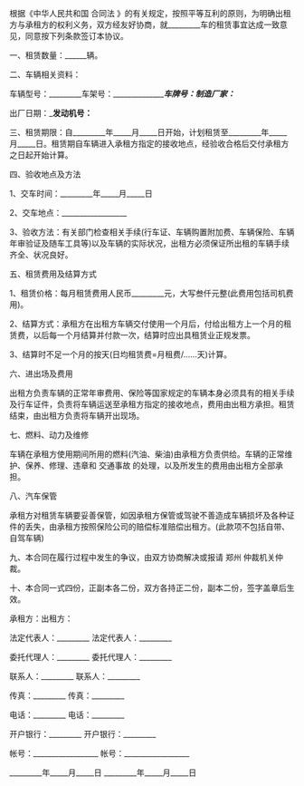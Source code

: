 
 


根据《中华人民共和国
合同法
》的有关规定，按照平等互利的原则，为明确出租方与承租方的权利义务，双方经友好协商，就_________车的租赁事宜达成一致意见，同意按下列条款签订本协议。


一、租赁数量：______辆。


二、车辆相关资料：


车辆型号：_________车架号：_________________车牌号：_______________制造厂家：__________________


出厂日期：_______________发动机号：______________


三、租赁期限：自_________年_____月_____日开始，计划租赁至_________年_____月_____日。租赁期自车辆进入承租方指定的接收地点，经验收合格后交付承租方之日起开始计算。


四、验收地点及方法


1、交车时间：_________年_____月_____日


2、交车地点：__________________


3、验收方法：有关部门检查相关手续(行车证、车辆购置附加费、车辆保险、车辆年审验证及随车工具等)以及车辆的实际状况，出租方必须保证所出租的车辆手续齐全、状况良好。


五、租赁费用及结算方式


1、租赁价格：每月租赁费用人民币_________元，大写叁仟元整(此费用包括司机费用)。


2、结算方式：承租方在出租方车辆交付使用一个月后，付给出租方上一个月的租赁费，以后每一个月结算并付款一次，结算时应出具租赁业正规发票。


3、结算时不足一个月的按天(日均租赁费=月租费/……天)计算。


六、进出场及费用


出租方负责车辆的正常年审费用、保险等国家规定的车辆本身必须具有的相关手续及行车证件，负责将车辆运送至承租方指定的接收地点，费用由出租方承担。租赁结束，由出租方负责将车辆开出现场。


七、燃料、动力及维修


车辆在承租方使用期间所用的燃料(汽油、柴油)由承租方负责供给。车辆的正常维护、保养、修理、违章和
交通事故
的处理，以及所发生的费用由出租方全部承担。


八、汽车保管


承租方对租赁车辆要妥善保管，如因承租方保管或驾驶不善造成车辆损坏及各种证件的丢失，由承租方按照保险公司的赔偿标准赔偿出租方。(此款项不包括自带、自驾车辆)


九、本合同在履行过程中发生的争议，由双方协商解决或报请
郑州
仲裁机关仲裁。


十、本合同一式四份，正副本各二份，双方各持正二份，副本二份，签字盖章后生效。


承租方：出租方：


法定代表人：_________ 法定代表人：_________


委托代理人：_________ 委托代理人：_________


联系人：_________ 联系人：_________


传真：_________ 传真：_________


电话：_________ 电话：_________


开户银行：_________ 开户银行：_________


帐号：__________________ 帐号：__________________


_________年_____月_____日 _________年_____月_____日
 


 

 
 
 
 
 
  


  
 

  


  


  
 
 
 
 

